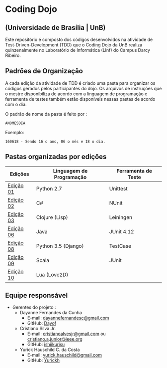 # Coding Dojo
## (Universidade de Brasília | UnB)

Este repositório é composto dos códigos desenvolvidos na atividade de Test-Driven-Development (TDD) que o Coding Dojo da UnB realiza quinzenalmente no Laboratório de Informática (LInf) do Campus Darcy Ribeiro.

## Padrões de Organização

A cada edição da atividade de TDD é criado uma pasta para organizar os códigos gerados pelos participantes do dojo. Os arquivos de instruções que o mestre disponibiliza de acordo com a linguagem de programação e ferramenta de testes também estão disponíveis nessas pastas de acordo com o dia.

O padrão de nome da pasta é feito por :

```
ANOMESDIA
```

Exemplo:

```
160618 - Sendo 16 o ano, 06 o mês e 18 o dia.
```

## Pastas organizadas por edições

| Edições            | Linguagem de Programação | Ferramenta de Teste |
| ------------------ | ------------------------ | ------------------- |
| [Edição 01](160618) | Python 2.7              | Unittest            | 
| [Edição 02](160625) | C#                      | NUnit               | 
| [Edição 03](160709) | Clojure (Lisp)          | Leiningen           |  	
| [Edição 06](160730) | Java                    | JUnit 4.12          | 
| [Edição 08](160813) | Python 3.5 (Django)     | TestCase            | 
| [Edição 09](160827) | Scala                   | JUnit               | 
| [Edição 10](161001) | Lua (Love2D)            |                     | 

## Equipe responsável

- Gerentes do projeto : 
  - Dayanne Fernandes da Cunha
    - E-mail: dayannefernandesc@gmail.com
    - GitHub: [Dayof](https://github.com/Dayof)
  - Cristiano Silva Jr. 
    - E-mail: cristianoalvesjr@gmail.com ou cristiano.a.junior@ieee.org
    - GitHub: [ishiikurisu](https://github.com/ishiikurisu)
  - Yurick Hauschild C. da Costa
    - E-mail: yurick.hauschild@gmail.com
    - GitHub: [Yurickh](https://github.com/Yurickh)
